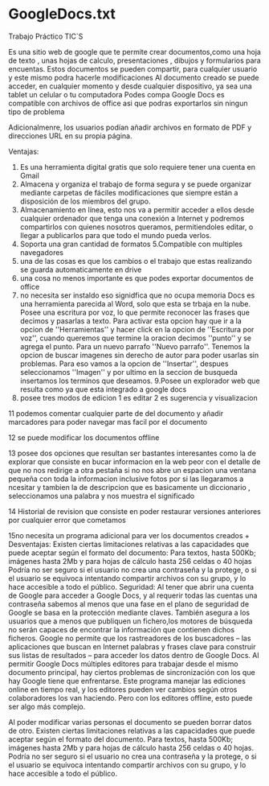 # GoogleDocs.txt
Trabajo Práctico TIC´S

Es una sitio web de google que te permite crear documentos,como una hoja  de texto , unas hojas de calculo, presentaciones , dibujos y formularios para encuentas.
Estos documentos se pueden compartir, para cualquier usuario y este mismo podra hacerle modificaciones 
Al documento creado se puede acceder, en cualquier momento y desde cualquier dispositivo, ya sea una tablet un celular o tu computadora 
Podes compa
Google Docs es compatible con archivos de office asi que podras exportarlos sin ningun tipo de problema 



Adicionalmenre, los usuarios podían añadir archivos en formato de PDF y direcciones URL en su propia página.

Ventajas:
1. Es una herramienta  digital gratis que solo requiere tener una cuenta en Gmail
2. Almacena y organiza el trabajo de forma segura y se puede organizar mediante carpetas de fáciles modificaciones que siempre están a disposición de los miembros del grupo.
3. Almacenamiento en línea, esto nos va a permitir acceder a ellos desde cualquier ordenador que tenga una conexión a Internet y podremos compartirlos con quienes nosotros queramos, permitiendoles editar, o llegar a publicarlos para que todo el mundo pueda verlos.
4. Soporta una gran cantidad de formatos
5.Compatible con multiples navegadores 
6. una de las cosas es que los cambios o el trabajo que estas realizando se guarda automaticamente en drive
7. una cosa no menos importante es que podes exportar documentos de office
8. no necesita ser instaldo eso signidfica que no ocupa memoria
Docs es una herramienta parecida al Word, solo que esta se trbaja en la nube. 
Posee una escritura por voz, lo que permite reconocer las frases que decimos y pasarlas a texto. 
Para activar esta opcion hay que ir a la opcion de  ''Herramientas'' y hacer click en la opcion de ''Escritura por voz'',
cuando queremos que termine la oracion decimos ''punto'' y se agrega el punto. Para un nuevo parrafo ''Nuevo parrafo''.
Tenemos la opcion de buscar imagenes sin derecho de autor para poder usarlas sin problemas.
Para eso vamos a la opcion de ''Insertar'', despues seleccionamos ''Imagen'' y por ultimo en la seccion de busqueda 
insertamos los terminos que deseamos.
9.Posee un explorador web que resulta como ya que esta integrado a google docs
10. posee tres modos de edicion 1 es editar 2 es sugerencia y visualizacion

11 podemos comentar cualquier parte de del documento y añadir marcadores para poder navegar mas facil por el documento 

12 se puede modificar los documentos offline

13 posee dos opciones que resultan ser bastantes interesantes como la de explorar que consiste en bucar informacion en la web peor con el detalle de que no nos redirige a otra pestaña si no nos abre un espacion una ventana pequeña con toda la informacion inclusive fotos por si las llegaramos a ncesitar y tambien la de descripcion que es basicamente un diccionario , seleccionamos una palabra y nos muestra el significado 

14 Historial de revision que consiste en poder restaurar versiones anteriores por cualquier error que cometamos

15no necesita un programa adicional para ver los documentos creados 
+
Desventajas:
Existen ciertas limitaciones relativas a las capacidades que puede aceptar según el formato del documento:
Para textos, hasta 500Kb; imágenes hasta 2Mb y para hojas de cálculo hasta 256 celdas o 40 hojas
Podría no ser seguro si el usuario no crea una contraseña y la protege, o si el usuario se equivoca intentando compartir archivos con su grupo, y lo hace accesible a todo el público.
Seguridad:
Al tener que abrir una cuenta de Google para acceder a Google Docs, y al requerir todas las cuentas una contraseña
sabemos al menos que una fase en el plano de seguridad de Google se basa en la protección mediante claves.
También asegura a los usuarios que a menos que publiquen un fichero,los motores de búsqueda no serán capaces de encontrar la información que contienen dichos ficheros. 
Google no permite que los rastreadores de los buscadores – las aplicaciones que buscan en Internet palabras y frases clave para construir sus listas de resultados – para acceder los datos dentro de Google Docs. 
Al permitir Google Docs múltiples editores para trabajar desde el mismo documento principal,
hay ciertos problemas de sincronización con los que hay Google tiene que enfrentarse.
Este programa manejar las ediciones online en tiempo real, y los editores pueden ver cambios según otros colaboradores los van haciendo.
Pero con los editores offline, esto puede ser algo más complejo.

Al poder modificar varias personas el documento se pueden borrar datos de otro.
Existen ciertas limitaciones relativas a las capacidades que puede aceptar según el formato del documento.
Para textos, hasta 500Kb; imágenes hasta 2Mb y para hojas de cálculo hasta 256 celdas o 40 hojas.
Podría no ser seguro si el usuario no crea una contraseña y la protege, o si el usuario se equivoca intentando compartir archivos
con su grupo, y lo hace accesible a todo el público.

